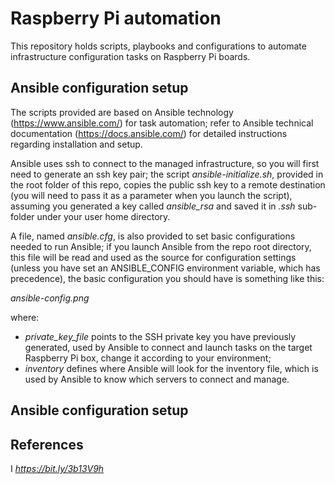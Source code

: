 # Raspberry Pi automation
This repository holds scripts, playbooks and configurations to automate infrastructure configuration tasks on Raspberry Pi boards.

## Ansible configuration setup
The scripts provided are based on Ansible technology (https://www.ansible.com/) for task automation; refer to Ansible technical 
documentation (https://docs.ansible.com/) for detailed instructions regarding installation and setup.

Ansible uses ssh to connect to the managed infrastructure, so you will first need to generate an ssh key pair; the script *ansible-initialize.sh*, provided in the root folder of this repo, copies the public ssh key to a remote destination (you will need to pass it as a parameter when you launch the script), assuming you generated a key called *ansible_rsa* and saved it in *.ssh* sub-folder under your user home directory.

A file, named *ansible.cfg*, is also provided to set basic configurations needed to run Ansible; if you launch Ansible from the repo root directory, this file will be read and used as the source for configuration settings (unless you have set an ANSIBLE_CONFIG environment variable, which has precedence), the basic configuration you should have is something like this:

*ansible-config.png*

where:

* *private_key_file* points to the SSH private key you have previously generated, used by Ansible to connect and launch tasks on the target Raspberry Pi box, change it according to your environment;
* *inventory* defines where Ansible will look for the inventory file, which is used by Ansible to know which servers to connect and manage.

## Ansible configuration setup

## References
I  *https://bit.ly/3b13V9h*
